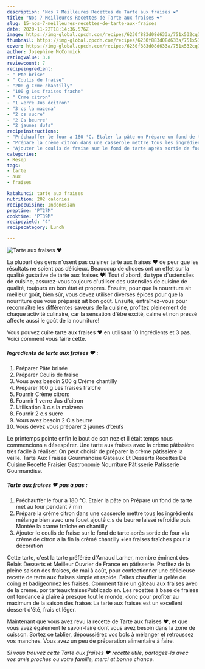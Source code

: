 ```yaml
---
description: "Nos 7 Meilleures Recettes de Tarte aux fraises ❤"
title: "Nos 7 Meilleures Recettes de Tarte aux fraises ❤"
slug: 15-nos-7-meilleures-recettes-de-tarte-aux-fraises
date: 2020-11-22T18:14:36.576Z
image: https://img-global.cpcdn.com/recipes/6230f883d08d633a/751x532cq70/tarte-aux-fraises-❤-photo-principale-de-la-recette.jpg
thumbnail: https://img-global.cpcdn.com/recipes/6230f883d08d633a/751x532cq70/tarte-aux-fraises-❤-photo-principale-de-la-recette.jpg
cover: https://img-global.cpcdn.com/recipes/6230f883d08d633a/751x532cq70/tarte-aux-fraises-❤-photo-principale-de-la-recette.jpg
author: Josephine McCormick
ratingvalue: 3.8
reviewcount: 7
recipeingredient:
- " Pte brise"
- " Coulis de fraise"
- "200 g Crme chantilly"
- "100 g Les fraises frache"
- " Crme citron"
- "1 verre Jus dcitron"
- "3 cs la mazena"
- "2 cs sucre"
- "2 Cs beurre"
- "2 jaunes dufs"
recipeinstructions:
- "Préchauffer le four a 180 °C. Etaler la pâte on Prépare un fond de tarte met au four pendant 7 min"
- "Prépare la crème citron dans une casserole mettre tous les ingrédients mélange bien avec une fouet ajouté c.s de beurre laissé refroidie puis Montée la cramé fraîche en chantilly"
- "Ajouter le coulis de fraise sur le fond de tarte après sortie de four +la crème de citron a la fin la crèmé chantilly +les fraises fraîches pour la décoration"
categories:
- Resep
tags:
- tarte
- aux
- fraises

katakunci: tarte aux fraises 
nutrition: 202 calories
recipecuisine: Indonesian
preptime: "PT27M"
cooktime: "PT39M"
recipeyield: "4"
recipecategory: Lunch

---
```



![Tarte aux fraises ❤](https://img-global.cpcdn.com/recipes/6230f883d08d633a/751x532cq70/tarte-aux-fraises-❤-photo-principale-de-la-recette.jpg)

La plupart des gens n'osent pas cuisiner tarte aux fraises ❤ de peur que les résultats ne soient pas délicieux. Beaucoup de choses ont un effet sur la qualité gustative de tarte aux fraises ❤! Tout d'abord, du type d'ustensiles de cuisine, assurez-vous toujours d'utiliser des ustensiles de cuisine de qualité, toujours en bon état et propres. Ensuite, pour que la nourriture ait meilleur goût, bien sûr, vous devez utiliser diverses épices pour que la nourriture que vous préparez ait bon goût. Ensuite, entraînez-vous pour reconnaître les différentes saveurs de la cuisine, profitez pleinement de chaque activité culinaire, car la sensation d'être excité, calme et non pressé affecte aussi le goût de la nourriture!

<!--inarticleads1-->

Vous pouvez cuire tarte aux fraises ❤ en utilisant 10 Ingrédients et 3 pas. Voici comment vous faire cette.

##### Ingrédients de tarte aux fraises ❤ :

1. Préparer  Pâte brisée
1. Préparer  Coulis de fraise
1. Vous avez besoin 200 g Crème chantilly
1. Préparer 100 g Les fraises fraîche
1. Fournir  Crème citron:
1. Fournir 1 verre Jus d&#39;citron
1. Utilisation 3 c.s la maïzena
1. Fournir 2 c.s sucre
1. Vous avez besoin 2 C.s beurre
1. Vous devez vous préparer 2 jaunes d’œufs


Le printemps pointe enfin le bout de son nez et il était temps nous commencions a désespérer. Une tarte aux fraises avec la crème pâtissière très facile à réaliser. On peut choisir de préparer la crème pâtissière la veille. Tarte Aux Fraises Gourmandise Gâteaux Et Desserts Recettes De Cuisine Recette Fraisier Gastronomie Nourriture Pâtisserie Patisserie Gourmandise. 

<!--inarticleads2-->

##### Tarte aux fraises ❤ pas à pas :

1. Préchauffer le four a 180 °C. Etaler la pâte on Prépare un fond de tarte met au four pendant 7 min
1. Prépare la crème citron dans une casserole mettre tous les ingrédients mélange bien avec une fouet ajouté c.s de beurre laissé refroidie puis Montée la cramé fraîche en chantilly
1. Ajouter le coulis de fraise sur le fond de tarte après sortie de four +la crème de citron a la fin la crèmé chantilly +les fraises fraîches pour la décoration


Cette tarte, c&#39;est la tarte préférée d&#39;Arnaud Larher, membre éminent des Relais Desserts et Meilleur Ouvrier de France en pâtisserie. Profitez de la pleine saison des fraises, de mai à août, pour confectionner une délicieuse recette de tarte aux fraises simple et rapide. Faites chauffer la gelée de coing et badigeonnez les fraises. Comment faire un gâteau aux fraises avec de la crème. por tarteauxfraisesPublicado en. Les recettes à base de fraises ont tendance à plaire à presque tout le monde, donc pour profiter au maximum de la saison des fraises La tarte aux fraises est un excellent dessert d&#39;été, frais et léger. 

<!--inarticleads1-->

<p>
Maintenant que vous avez revu la recette de Tarte aux fraises ❤, et que vous avez également le savoir-faire dont vous avez besoin dans la zone de cuisson. Sortez ce tablier, dépoussiérez vos bols à mélanger et retroussez vos manches. Vous avez un peu de préparation alimentaire à faire.
</p>

<p>
<i>Si vous trouvez cette Tarte aux fraises ❤ recette utile, partagez-la avec vos amis proches ou votre famille, merci et bonne chance.</i>
</p>
